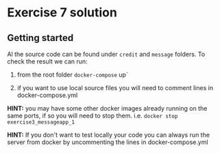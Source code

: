 # Exercise 7 solution

## Getting started

Al the source code can be found under `credit` and `message` folders.
To check the result we can run:

1) from the root folder `docker-compose` up`

2) if you want to use local source files you will need to comment lines in docker-compose.yml

**HINT:** you may have some other docker images already running on the same ports, if so you will need to stop them.
i.e. `docker stop exercise3_messageapp_1`

**HINT:** If you don't want to test locally your code you can always run the server from docker by uncommenting the lines in docker-compose.yml
